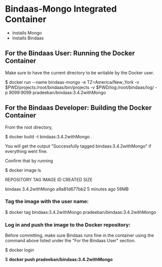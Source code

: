 # Bindaas-Mongo Integrated Container

* Installs Mongo
* Installs Bindaas


## For the Bindaas User: Running the Docker Container

Make sure to have the current directory to be writable by the Docker user.

$ docker run --name bindaas-mongo -e TZ=America/New_York -v $PWD/projects:/root/bindaas/bin/projects -v $PWD/log:/root/bindaas/log/ -p 9099:9099 pradeeban/bindaas:3.4.2withMongo


## For the Bindaas Developer: Building the Docker Container

From the root directory,

$ docker build -t bindaas:3.4.2withMongo .

You will get the output "Successfully tagged bindaas:3.4.2withMongo" if everything went fine.


Confirm that by running

$ docker image ls

REPOSITORY          TAG                 IMAGE ID            CREATED             SIZE

bindaas             3.4.2withMongo              a9a81d677bb2        5 minutes ago        59MB



### Tag the image with the user name:
 
 $ docker tag bindaas:3.4.2withMongo pradeeban/bindaas:3.4.2withMongo


 ### Log in and push the image to the Docker repository:

Before committing, make sure Bindaas runs fine in the container using the command above listed under the "For the Bindaas User" section.

 $ docker login

 $ **docker push pradeeban/bindaas:3.4.2withMongo**

